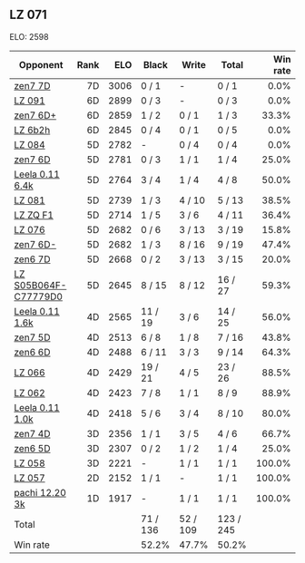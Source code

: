 ## LZ 071 ##

ELO: 2598

Opponent | Rank | ELO | Black | Write | Total | Win rate
---------|-----:|----:|-------|-------|-------|-------:
[zen7 7D](zen7%207D.md) | 7D | 3006 | 0 / 1 | - | 0 / 1 | 0.0%
[LZ 091](LZ%20091.md) | 6D | 2899 | 0 / 3 | - | 0 / 3 | 0.0%
[zen7 6D+](zen7%206D+.md) | 6D | 2859 | 1 / 2 | 0 / 1 | 1 / 3 | 33.3%
[LZ 6b2h](LZ%206b2h.md) | 6D | 2845 | 0 / 4 | 0 / 1 | 0 / 5 | 0.0%
[LZ 084](LZ%20084.md) | 5D | 2782 | - | 0 / 4 | 0 / 4 | 0.0%
[zen7 6D](zen7%206D.md) | 5D | 2781 | 0 / 3 | 1 / 1 | 1 / 4 | 25.0%
[Leela 0.11 6.4k](Leela%200.11%206.4k.md) | 5D | 2764 | 3 / 4 | 1 / 4 | 4 / 8 | 50.0%
[LZ 081](LZ%20081.md) | 5D | 2739 | 1 / 3 | 4 / 10 | 5 / 13 | 38.5%
[LZ ZQ F1](LZ%20ZQ%20F1.md) | 5D | 2714 | 1 / 5 | 3 / 6 | 4 / 11 | 36.4%
[LZ 076](LZ%20076.md) | 5D | 2682 | 0 / 6 | 3 / 13 | 3 / 19 | 15.8%
[zen7 6D-](zen7%206D-.md) | 5D | 2682 | 1 / 3 | 8 / 16 | 9 / 19 | 47.4%
[zen6 7D](zen6%207D.md) | 5D | 2668 | 0 / 2 | 3 / 13 | 3 / 15 | 20.0%
[LZ S05B064F-C77779D0](LZ%20S05B064F-C77779D0.md) | 5D | 2645 | 8 / 15 | 8 / 12 | 16 / 27 | 59.3%
[Leela 0.11 1.6k](Leela%200.11%201.6k.md) | 4D | 2565 | 11 / 19 | 3 / 6 | 14 / 25 | 56.0%
[zen7 5D](zen7%205D.md) | 4D | 2513 | 6 / 8 | 1 / 8 | 7 / 16 | 43.8%
[zen6 6D](zen6%206D.md) | 4D | 2488 | 6 / 11 | 3 / 3 | 9 / 14 | 64.3%
[LZ 066](LZ%20066.md) | 4D | 2429 | 19 / 21 | 4 / 5 | 23 / 26 | 88.5%
[LZ 062](LZ%20062.md) | 4D | 2423 | 7 / 8 | 1 / 1 | 8 / 9 | 88.9%
[Leela 0.11 1.0k](Leela%200.11%201.0k.md) | 4D | 2418 | 5 / 6 | 3 / 4 | 8 / 10 | 80.0%
[zen7 4D](zen7%204D.md) | 3D | 2356 | 1 / 1 | 3 / 5 | 4 / 6 | 66.7%
[zen6 5D](zen6%205D.md) | 3D | 2307 | 0 / 2 | 1 / 2 | 1 / 4 | 25.0%
[LZ 058](LZ%20058.md) | 3D | 2221 | - | 1 / 1 | 1 / 1 | 100.0%
[LZ 057](LZ%20057.md) | 2D | 2152 | 1 / 1 | - | 1 / 1 | 100.0%
[pachi 12.20 3k](pachi%2012.20%203k.md) | 1D | 1917 | - | 1 / 1 | 1 / 1 | 100.0%
Total | | | 71 / 136 | 52 / 109 | 123 / 245 | 
Win rate| | | 52.2% | 47.7% | 50.2% | 
